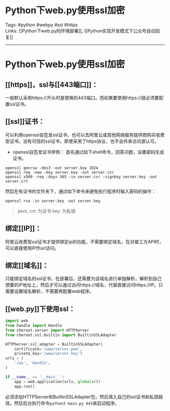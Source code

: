 # Python下web.py使用ssl加密


Tags: #python #webpy #ssl #https  
Links: [[Python下web.py的环境部署]], [[Python实现开发模式下公众号自动回复]]

---

# Python下web.py使用ssl加密

## [[https]]，ssl与[[443端口]]：
一般默认采用https://开头时是使用的443端口。而如果要使用https://就必须要配置ssl证书。

## [[ssl]]证书：
可以利用openssl自签发ssl证书，也可以去阿里云或其他网络服务提供商购买收费型证书。没有可信的ssl证书，即使采用了https协议，也不会外来访问源认可。

- openssl自签发证书举例：
首先通过如下shell命令，回答问题，设置密码生成证书。
``` shell
openssl genrsa -des3 -out server.key 1024
openssl req -new -key server.key -out server.csr
openssl x509 -req -days 365 -in server.csr -signkey server.key -out server.crt
```
然后在有证书的文件夹下，通过如下命令来避免执行程序时输入密码的操作：
``` shell
openssl rsa -in server.key -out server.key
```
> pem, crt: 为证书
> key: 为私钥

## 绑定[[IP]]：
阿里云收费型ssl证书才提供绑定ip的功能，不需要绑定域名，在对接三方API时，可以直接使用IP作url访问。

## 绑定[[域名]]：
只能绑定域名的ssl证书，在部署后，还需要为该域名进行单独解析，解析到自己想要的IP地址上，然后才可以通过访问https://域名，代替直接访问https://IP。只需要设置域名解析，不需要再配置web程序。

## [[web.py]]下使用ssl：
``` python
import web
from handle import Handle
from cheroot.server import HTTPServer
from cheroot.ssl.builtin import BuiltinSSLAdapter

HTTPServer.ssl_adapter = BuiltinSSLAdapter(
    certificate='/www/server.pem',
    private_key='/www/server.key')
urls = (
    '/wx', 'Handle',
)

if __name__ == '__main__':
    app = web.application(urls, globals())
    app.run()
```
必须添加HTTPServer和BuiltinSSLAdapter包，然后填入自己的ssl证书和私钥路径。然后后台执行命令`python3 main.py 443`来启动程序。
